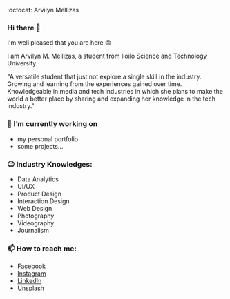 :octocat: Arvilyn Mellizas

### Hi there 👋

I'm well pleased that you are here 😊

I am Arvilyn M. Mellizas, a student from Iloilo Science and Technology University.

"A versatile student that just not explore a single skill in the
industry. Growing and learning from the experiences gained over
time. Knowledgeable in media and tech industries in which she
plans to make the world a better place by sharing and
expanding her knowledge in the tech industry."


### 🔭 I’m currently working on
- my personal portfolio
- some projects...


### :wink: Industry Knowledges:
- Data Analytics
- UI/UX
- Product Design
- Interaction Design
- Web Design
- Photography
- Videography
- Journalism


### 📫 How to reach me: 
- <a href="https://www.facebook.com/lynarvi">Facebook</a>
- <a href="https://www.instagram.com/_dev.lyncoln/">Instagram</a>
- <a href="https://www.linkedin.com/in/arvilyn-mellizas-146572116/">LinkedIn</a>
- <a href="https://unsplash.com/@devlyncodeln">Unsplash</a>

